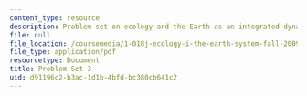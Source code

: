 ```yaml
---
content_type: resource
description: Problem set on ecology and the Earth as an integrated dynamic system.
file: null
file_location: /coursemedia/1-018j-ecology-i-the-earth-system-fall-2009/d91196c2b3ac1d1b4bfdbc380cb641c2_MIT1_018JF09_hw3.pdf
file_type: application/pdf
resourcetype: Document
title: Problem Set 3
uid: d91196c2-b3ac-1d1b-4bfd-bc380cb641c2
---
```


